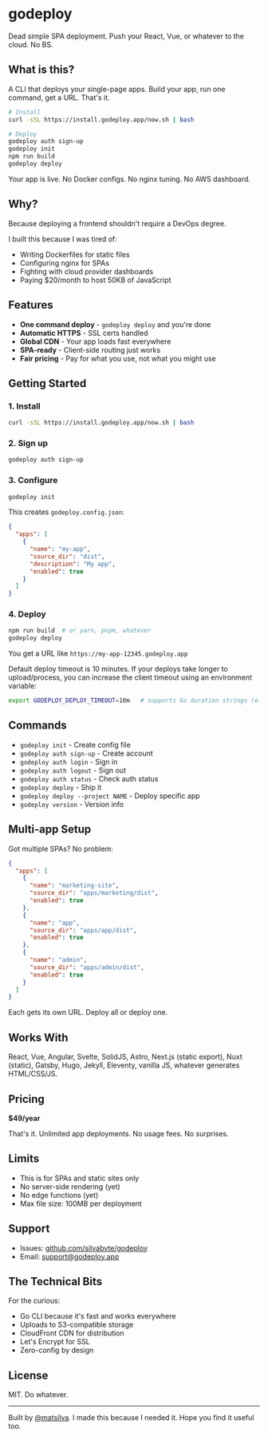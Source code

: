 # godeploy

Dead simple SPA deployment. Push your React, Vue, or whatever to the cloud. No BS.

## What is this?

A CLI that deploys your single-page apps. Build your app, run one command, get a URL. That's it.

```bash
# Install
curl -sSL https://install.godeploy.app/now.sh | bash

# Deploy
godeploy auth sign-up
godeploy init
npm run build
godeploy deploy
```

Your app is live. No Docker configs. No nginx tuning. No AWS dashboard.

## Why?

Because deploying a frontend shouldn't require a DevOps degree.

I built this because I was tired of:

- Writing Dockerfiles for static files
- Configuring nginx for SPAs
- Fighting with cloud provider dashboards
- Paying $20/month to host 50KB of JavaScript

## Features

- **One command deploy** - `godeploy deploy` and you're done
- **Automatic HTTPS** - SSL certs handled
- **Global CDN** - Your app loads fast everywhere
- **SPA-ready** - Client-side routing just works
- **Fair pricing** - Pay for what you use, not what you might use

## Getting Started

### 1. Install

```bash
curl -sSL https://install.godeploy.app/now.sh | bash
```

### 2. Sign up

```bash
godeploy auth sign-up
```

### 3. Configure

```bash
godeploy init
```

This creates `godeploy.config.json`:

```json
{
  "apps": [
    {
      "name": "my-app",
      "source_dir": "dist",
      "description": "My app",
      "enabled": true
    }
  ]
}
```

### 4. Deploy

```bash
npm run build  # or yarn, pnpm, whatever
godeploy deploy
```

You get a URL like `https://my-app-12345.godeploy.app`

Default deploy timeout is 10 minutes. If your deploys take longer to upload/process, you can increase the client timeout using an environment variable:

```bash
export GODEPLOY_DEPLOY_TIMEOUT=10m   # supports Go duration strings (e.g., 90s, 2m, 15m)
```

## Commands

- `godeploy init` - Create config file
- `godeploy auth sign-up` - Create account
- `godeploy auth login` - Sign in
- `godeploy auth logout` - Sign out
- `godeploy auth status` - Check auth status
- `godeploy deploy` - Ship it
- `godeploy deploy --project NAME` - Deploy specific app
- `godeploy version` - Version info

## Multi-app Setup

Got multiple SPAs? No problem:

```json
{
  "apps": [
    {
      "name": "marketing-site",
      "source_dir": "apps/marketing/dist",
      "enabled": true
    },
    {
      "name": "app",
      "source_dir": "apps/app/dist",
      "enabled": true
    },
    {
      "name": "admin",
      "source_dir": "apps/admin/dist",
      "enabled": true
    }
  ]
}
```

Each gets its own URL. Deploy all or deploy one.

## Works With

React, Vue, Angular, Svelte, SolidJS, Astro, Next.js (static export), Nuxt (static), Gatsby, Hugo, Jekyll, Eleventy, vanilla JS, whatever generates HTML/CSS/JS.

## Pricing

**$49/year**

That's it. Unlimited app deployments. No usage fees. No surprises.

## Limits

- This is for SPAs and static sites only
- No server-side rendering (yet)
- No edge functions (yet)
- Max file size: 100MB per deployment

## Support

- Issues: [github.com/silvabyte/godeploy](https://github.com/silvabyte/godeploy/issues)
- Email: <support@godeploy.app>

## The Technical Bits

For the curious:

- Go CLI because it's fast and works everywhere
- Uploads to S3-compatible storage
- CloudFront CDN for distribution
- Let's Encrypt for SSL
- Zero-config by design

## License

MIT. Do whatever.

---

Built by [@matsilva](https://github.com/matsilva). I made this because I needed it. Hope you find it useful too.
